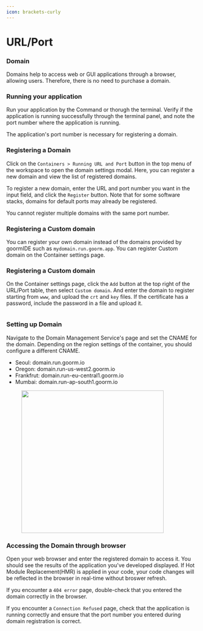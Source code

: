 ```yaml
---
icon: brackets-curly
---
```


# URL/Port

### Domain <a href="#domain" id="domain"></a>

Domains help to access web or GUI applications through a browser, allowing users. Therefore, there is no need to purchase a domain.

### Running your application <a href="#running-your-application" id="running-your-application"></a>

Run your application by the Command or thorugh the terminal. Verify if the application is running successfully through the terminal panel, and note the port number where the application is running.

The application's port number is necessary for registering a domain.

### Registering a Domain <a href="#registering-a-domain" id="registering-a-domain"></a>

Click on the `Containers > Running URL and Port` button in the top menu of the workspace to open the domain settings modal. Here, you can register a new domain and view the list of registered domains.

To register a new domain, enter the URL and port number you want in the input field, and click the `Register` button. Note that for some software stacks, domains for default ports may already be registered.

You cannot register multiple domains with the same port number.

### Registering a Custom domain <a href="#registering-a-custom-domain" id="registering-a-custom-domain"></a>

You can register your own domain instead of the domains provided by goormIDE such as `mydomain.run.goorm.app`. You can register Custom domain on the Container settings page.

### **Registering a Custom domain**

On the Container settings page, click the `Add` button at the top right of the URL/Port table, then select `Custom domain`. And enter the domain to register starting from `www`, and upload the `crt` and `key` files. If the certificate has a password, include the password in a file and upload it.

<figure><img src="https://help.goorm.io/~gitbook/image?url=https%3A%2F%2F2181851870-files.gitbook.io%2F%7E%2Ffiles%2Fv0%2Fb%2Fgitbook-x-prod.appspot.com%2Fo%2Fspaces%252F-Lq-Q9LciN1X9EABxGkt%252Fuploads%252FoONjGHmSlmG6Xnqu1251%252Fimage.png%3Falt%3Dmedia%26token%3Daf112dce-4dac-4a1d-964a-76c09f2fb8cd&#x26;width=768&#x26;dpr=4&#x26;quality=100&#x26;sign=9747561a&#x26;sv=2" alt=""><figcaption></figcaption></figure>

### **Setting up Domain**

Navigate to the Domain Management Service's page and set the CNAME for the domain. Depending on the region settings of the container, you should configure a different CNAME.

* Seoul: domain.run.goorm.io
* Oregon: domain.run-us-west2.goorm.io
* Frankfrut: domain.run-eu-central1.goorm.io
* Mumbai: domain.run-ap-south1.goorm.io

<figure><img src="https://help.goorm.io/~gitbook/image?url=https%3A%2F%2F2181851870-files.gitbook.io%2F%7E%2Ffiles%2Fv0%2Fb%2Fgitbook-x-prod.appspot.com%2Fo%2Fspaces%252F-Lq-Q9LciN1X9EABxGkt%252Fuploads%252FvP6AkqKj5qiAciEuYMEc%252Fimage.png%3Falt%3Dmedia%26token%3D34786ad6-184f-4230-a7fd-ce270065cb3d&#x26;width=768&#x26;dpr=4&#x26;quality=100&#x26;sign=eea36f2&#x26;sv=2" alt="" width="375"><figcaption></figcaption></figure>

### Accessing the Domain through browser <a href="#accessing-the-domain-through-browser" id="accessing-the-domain-through-browser"></a>

Open your web browser and enter the registered domain to access it. You should see the results of the application you've developed displayed. If Hot Module Replacement(HMR) is applied in your code, your code changes will be reflected in the browser in real-time without broswer refresh.

If you encounter a `404 error` page, double-check that you entered the domain correctly in the browser.

If you encounter a `Connection Refused` page, check that the application is running correctly and ensure that the port number you entered during domain registration is correct.

[\
](https://help.goorm.io/en/goormide/workspace/features/commands)
